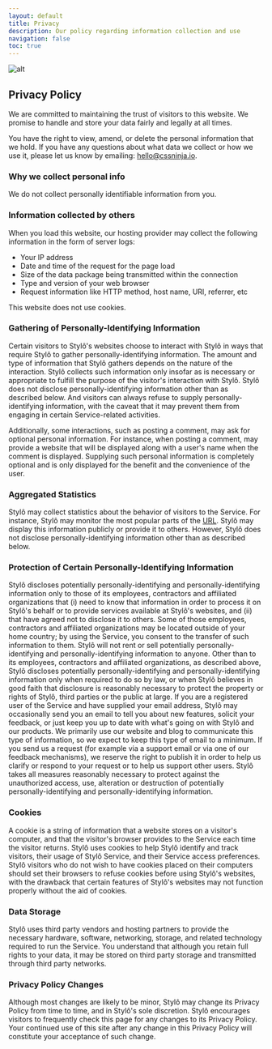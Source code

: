 ```yaml
---
layout: default
title: Privacy
description: Our policy regarding information collection and use
navigation: false
toc: true
---
```


![alt](/img/illustrations/scenes/draw-2.svg)

## Privacy Policy
We are committed to maintaining the trust of visitors to this website. We promise to handle and store your data fairly and legally at all times.

You have the right to view, amend, or delete the personal information that we hold. If you have any questions about what data we collect or how we use it, please let us know by emailing: hello@cssninja.io.

### Why we collect personal info

We do not collect personally identifiable information from you.

### Information collected by others

When you load this website, our hosting provider may collect the following information in the form of server logs:

- Your IP address
- Date and time of the request for the page load
- Size of the data package being transmitted within the connection
- Type and version of your web browser
- Request information like HTTP method, host name, URI, referrer, etc

This website does not use cookies.

### Gathering of Personally-Identifying Information
Certain visitors to Stylô's websites choose to interact with Stylô in ways that require Stylô to gather personally-identifying information. The amount and type of information that Stylô gathers depends on the nature of the interaction. Stylô collects such information only insofar as is necessary or appropriate to fulfill the purpose of the visitor's interaction with Stylô. Stylô does not disclose personally-identifying information other than as described below. And visitors can always refuse to supply personally-identifying information, with the caveat that it may prevent them from engaging in certain Service-related activities.

Additionally, some interactions, such as posting a comment, may ask for optional personal information. For instance, when posting a comment, may provide a website that will be displayed along with a user's name when the comment is displayed. Supplying such personal information is completely optional and is only displayed for the benefit and the convenience of the user.

### Aggregated Statistics
Stylô may collect statistics about the behavior of visitors to the Service. For instance, Stylô may monitor the most popular parts of the [URL](#aggregated-statistics). Stylô may display this information publicly or provide it to others. However, Stylô does not disclose personally-identifying information other than as described below.

### Protection of Certain Personally-Identifying Information
Stylô discloses potentially personally-identifying and personally-identifying information only to those of its employees, contractors and affiliated organizations that (i) need to know that information in order to process it on Stylô's behalf or to provide services available at Stylô's websites, and (ii) that have agreed not to disclose it to others. Some of those employees, contractors and affiliated organizations may be located outside of your home country; by using the Service, you consent to the transfer of such information to them. Stylô will not rent or sell potentially personally-identifying and personally-identifying information to anyone. Other than to its employees, contractors and affiliated organizations, as described above, Stylô discloses potentially personally-identifying and personally-identifying information only when required to do so by law, or when Stylô believes in good faith that disclosure is reasonably necessary to protect the property or rights of Stylô, third parties or the public at large. If you are a registered user of the Service and have supplied your email address, Stylô may occasionally send you an email to tell you about new features, solicit your feedback, or just keep you up to date with what's going on with Stylô and our products. We primarily use our website and blog to communicate this type of information, so we expect to keep this type of email to a minimum. If you send us a request (for example via a support email or via one of our feedback mechanisms), we reserve the right to publish it in order to help us clarify or respond to your request or to help us support other users. Stylô takes all measures reasonably necessary to protect against the unauthorized access, use, alteration or destruction of potentially personally-identifying and personally-identifying information.

### Cookies
A cookie is a string of information that a website stores on a visitor's computer, and that the visitor's browser provides to the Service each time the visitor returns. Stylô uses cookies to help Stylô identify and track visitors, their usage of Stylô Service, and their Service access preferences. Stylô visitors who do not wish to have cookies placed on their computers should set their browsers to refuse cookies before using Stylô's websites, with the drawback that certain features of Stylô's websites may not function properly without the aid of cookies.

### Data Storage
Stylô uses third party vendors and hosting partners to provide the necessary hardware, software, networking, storage, and related technology required to run the Service. You understand that although you retain full rights to your data, it may be stored on third party storage and transmitted through third party networks.

### Privacy Policy Changes
Although most changes are likely to be minor, Stylô may change its Privacy Policy from time to time, and in Stylô's sole discretion. Stylô encourages visitors to frequently check this page for any changes to its Privacy Policy. Your continued use of this site after any change in this Privacy Policy will constitute your acceptance of such change.